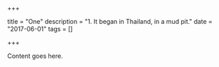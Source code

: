 +++

title = "One"
description = "1. It began in Thailand, in a mud pit."
date = "2017-06-01"
tags = []

+++

Content goes here.
